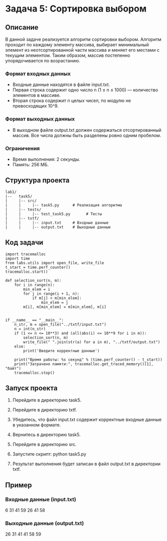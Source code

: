 # Задача 5: Сортировка выбором

## Описание

В данной задаче реализуется алгоритм сортировки выбором. Алгоритм проходит по каждому элементу массива, выбирает минимальный элемент из неотсортированной части массива и меняет его местами с текущим элементом. Таким образом, массив постепенно упорядочивается по возрастанию.

### Формат входных данных
- Входные данные находятся в файле input.txt.
- Первая строка содержит одно число n (1 ≤ n ≤ 1000) — количество элементов в массиве.
- Вторая строка содержит n целых чисел, по модулю не превосходящих 10^9.

### Формат выходных данных
- В выходном файле output.txt должен содержаться отсортированный массив. Все числа должны быть разделены ровно одним пробелом.

### Ограничения
- Время выполнения: 2 секунды.
- Память: 256 МБ.

## Структура проекта
```
lab1/
|--   task5/
|     |-- src/
|     |     |-- task5.py      # Реализация алгоритма
|     |-- tests/
|     |     |-- test_task5.py       # Тесты
|     |-- txtf/
|     |     |-- input.txt     # Входные данные
|     |     |-- output.txt    # Выходные данные
```
## Код задачи
```
import tracemalloc
import time
from labs.utils import open_file, write_file
t_start = time.perf_counter()
tracemalloc.start()

def selection_sort(n, m):
    for i in range(n):
        min_elem = i
        for j in range(i + 1, n):
            if m[j] < m[min_elem]:
                min_elem = j
        m[i], m[min_elem] = m[min_elem], m[i]


if __name__ == "__main__":
    n_str, m = open_file("../txtf/input.txt")
    n = int(n_str)
    if (1 <= n <= 10**3) and (all(abs(i) <= 10**9 for i in m)):
        selection_sort(n, m)
        write_file(" ".join(str(a) for a in m), "../txtf/output.txt")
    else:
        print('Введите корректные данные')

    print("Время работы: %s секунд" % (time.perf_counter() - t_start))
    print("Затрачено памяти:", tracemalloc.get_traced_memory()[1], "байт")
    tracemalloc.stop()
```
## Запуск проекта

1. Перейдите в директорию task5.
2. Перейдите в директорию txtf.
3. Убедитесь, что файл input.txt содержит корректные входные данные в указанном формате.
4. Вернитесь в директорию task5.
5. Перейдите в директорию src.
6. Запустите скрипт:
      python task5.py
   
7. Результат выполнения будет записан в файл output.txt в директории txtf.

## Пример

### Входные данные (input.txt)
6
31 41 59 26 41 58

### Выходные данные (output.txt)
26 31 41 41 58 59
